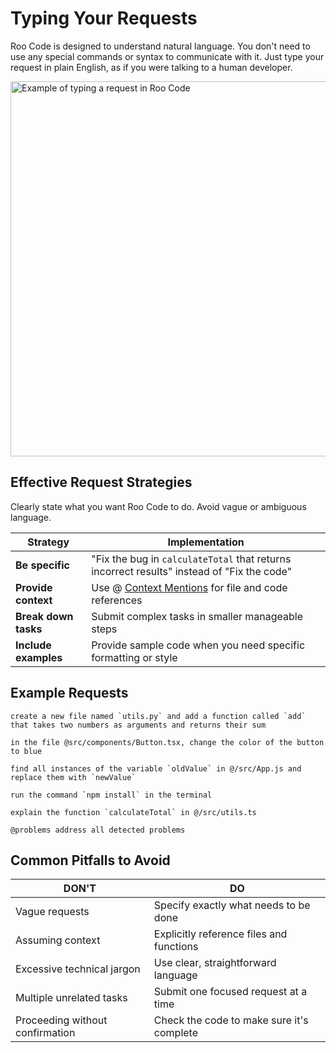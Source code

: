 # Typing Your Requests

Roo Code is designed to understand natural language.  You don't need to use any special commands or syntax to communicate with it.  Just type your request in plain English, as if you were talking to a human developer.

<img src="/img/typing-your-requests/typing-your-requests.png" alt="Example of typing a request in Roo Code" width="600" />

## Effective Request Strategies

Clearly state what you want Roo Code to do.  Avoid vague or ambiguous language.

| Strategy | Implementation |
|----------|----------------|
| **Be specific** | "Fix the bug in `calculateTotal` that returns incorrect results" instead of "Fix the code" |
| **Provide context** | Use @ [Context Mentions](./context-mentions) for file and code references |
| **Break down tasks** | Submit complex tasks in smaller manageable steps |
| **Include examples** | Provide sample code when you need specific formatting or style |

## Example Requests

```
create a new file named `utils.py` and add a function called `add` that takes two numbers as arguments and returns their sum
```
```
in the file @src/components/Button.tsx, change the color of the button to blue
```
```
find all instances of the variable `oldValue` in @/src/App.js and replace them with `newValue`
```
```
run the command `npm install` in the terminal
```
```
explain the function `calculateTotal` in @/src/utils.ts
```
```
@problems address all detected problems
```

## Common Pitfalls to Avoid

| DON'T | DO |
|-------|---------|
| Vague requests | Specify exactly what needs to be done |
| Assuming context | Explicitly reference files and functions |
| Excessive technical jargon | Use clear, straightforward language |
| Multiple unrelated tasks | Submit one focused request at a time |
| Proceeding without confirmation | Check the code to make sure it's complete |